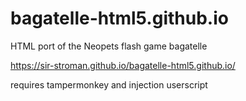 # bagatelle-html5.github.io
HTML port of the Neopets flash game bagatelle

https://sir-stroman.github.io/bagatelle-html5.github.io/

requires tampermonkey and injection userscript
